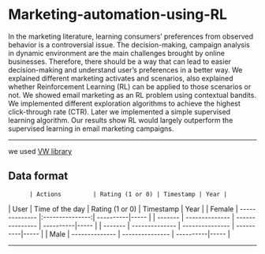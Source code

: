 # Marketing-automation-using-RL

In the marketing literature, learning consumers’ preferences from observed behavior is a controversial issue. The decision-making, campaign analysis in dynamic environment are the main challenges brought by online businesses. Therefore, there should be a way that can lead to easier decision-making and understand user’s preferences in a better way. We explained different marketing activates and scenarios, also explained whether Reinforcement Learning (RL) can be applied to those scenarios or not. We showed email marketing as an RL problem using contextual bandits. We implemented different exploration algorithms to achieve the highest click-through rate (CTR). Later we implemented a simple supervised learning algorithm. Our results show RL would largely outperform the supervised learning in email marketing campaigns. 

***
we used [VW library](https://vowpalwabbit.org/tutorials/contextual_bandit)


## Data format
          | Actions         | Rating (1 or 0) | Timestamp | Year | 
| User    | Time of the day | Rating (1 or 0) | Timestamp | Year | 
| Female  | --------------  |:---------------:| ----------|----- |
| ------- | --------------  | --------------- | ----------|----- |
| ------- | --------------  | --------------- | ----------|----- |
| Male    | --------------  | --------------- | ----------|----- |


***
